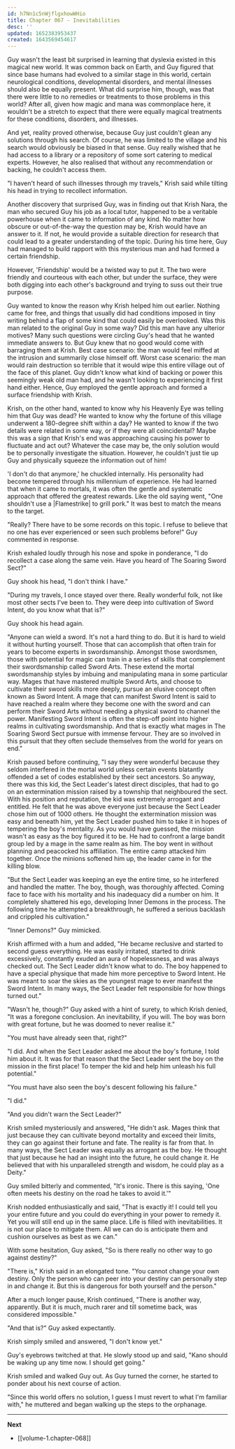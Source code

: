```yaml
---
id: h7Nn1c5nWjflgxhowWHio
title: Chapter 067 - Inevitabilities
desc: ''
updated: 1652383953437
created: 1643569454617
---
```


Guy wasn't the least bit surprised in learning that dyslexia existed in this magical new world. It was common back on Earth, and Guy figured that since base humans had evolved to a similar stage in this world, certain neurological conditions, developmental disorders, and mental illnesses should also be equally present. What did surprise him, though, was that there were little to no remedies or treatments to those problems in this world? After all, given how magic and mana was commonplace here, it wouldn't be a stretch to expect that there were equally magical treatments for these conditions, disorders, and illnesses.

And yet, reality proved otherwise, because Guy just couldn't glean any solutions through his search. Of course, he was limited to the village and his search would obviously be biased in that sense. Guy really wished that he had access to a library or a repository of some sort catering to medical experts. However, he also realised that without any recommendation or backing, he couldn't access them.

"I haven't heard of such illnesses through my travels," Krish said while tilting his head in trying to recollect information.

Another discovery that surprised Guy, was in finding out that Krish Nara, the man who secured Guy his job as a local tutor, happened to be a veritable powerhouse when it came to information of any kind. No matter how obscure or out-of-the-way the question may be, Krish would have an answer to it. If not, he would provide a suitable direction for research that could lead to a greater understanding of the topic. During his time here, Guy had managed to build rapport with this mysterious man and had formed a certain friendship.

However, 'Friendship' would be a twisted way to put it. The two were friendly and courteous with each other, but under the surface, they were both digging into each other's background and trying to suss out their true purpose.

Guy wanted to know the reason why Krish helped him out earlier. Nothing came for free, and things that usually did had conditions imposed in tiny writing behind a flap of some kind that could easily be overlooked. Was this man related to the original Guy in some way? Did this man have any ulterior motives? Many such questions were circling Guy's head that he wanted immediate answers to. But Guy knew that no good would come with barraging them at Krish. Best case scenario: the man would feel miffed at the intrusion and summarily close himself off. Worst case scenario: the man would rain destruction so terrible that it would wipe this entire village out of the face of this planet. Guy didn't know what kind of backing or power this seemingly weak old man had, and he wasn't looking to experiencing it first hand either. Hence, Guy employed the gentle approach and formed a surface friendship with Krish.

Krish, on the other hand, wanted to know why his Heavenly Eye was telling him that Guy was dead? He wanted to know why the fortune of this village underwent a 180-degree shift within a day? He wanted to know if the two details were related in some way, or if they were all coincidental? Maybe this was a sign that Krish's end was approaching causing his power to fluctuate and act out? Whatever the case may be, the only solution would be to personally investigate the situation. However, he couldn't just tie up Guy and physically squeeze the information out of him!

'I don't do that anymore,' he chuckled internally. His personality had become tempered through his millennium of experience. He had learned that when it came to mortals, it was often the gentle and systematic approach that offered the greatest rewards. Like the old saying went, "One shouldn't use a |Flamestrike| to grill pork." It was best to match the means to the target.

"Really? There have to be some records on this topic. I refuse to believe that no one has ever experienced or seen such problems before!" Guy commented in response.

Krish exhaled loudly through his nose and spoke in ponderance, "I do recollect a case along the same vein. Have you heard of The Soaring Sword Sect?"

Guy shook his head, "I don't think I have."

"During my travels, I once stayed over there. Really wonderful folk, not like most other sects I've been to. They were deep into cultivation of Sword Intent, do you know what that is?"

Guy shook his head again.

"Anyone can wield a sword. It's not a hard thing to do. But it is hard to wield it without hurting yourself. Those that can accomplish that often train for years to become experts in swordsmanship. Amongst those swordsmen, those with potential for magic can train in a series of skills that complement their swordsmanship called Sword Arts. These extend the mortal swordsmanship styles by imbuing and manipulating mana in some particular way. Mages that have mastered multiple Sword Arts, and choose to cultivate their sword skills more deeply, pursue an elusive concept often known as Sword Intent. A mage that can manifest Sword Intent is said to have reached a realm where they become one with the sword and can perform their Sword Arts without needing a physical sword to channel the power. Manifesting Sword Intent is often the step-off point into higher realms in cultivating swordsmanship. And that is exactly what mages in The Soaring Sword Sect pursue with immense fervour. They are so involved in this pursuit that they often seclude themselves from the world for years on end."

Krish paused before continuing, "I say they were wonderful because they seldom interfered in the mortal world unless certain events blatantly offended a set of codes established by their sect ancestors. So anyway, there was this kid, the Sect Leader's latest direct disciples, that had to go on an extermination mission raised by a township that neighboured the sect. With his position and reputation, the kid was extremely arrogant and entitled. He felt that he was above everyone just because the Sect Leader chose him out of 1000 others. He thought the extermination mission was easy and beneath him, yet the Sect Leader pushed him to take it in hopes of tempering the boy's mentality. As you would have guessed, the mission wasn't as easy as the boy figured it to be. He had to confront a large bandit group led by a mage in the same realm as him. The boy went in without planning and peacocked his affiliation. The entire camp attacked him together. Once the minions softened him up, the leader came in for the killing blow.

"But the Sect Leader was keeping an eye the entire time, so he interfered and handled the matter. The boy, though, was thoroughly affected. Coming face to face with his mortality and his inadequacy did a number on him. It completely shattered his ego, developing Inner Demons in the process. The following time he attempted a breakthrough, he suffered a serious backlash and crippled his cultivation."

"Inner Demons?" Guy mimicked.

Krish affirmed with a hum and added, "He became reclusive and started to second guess everything. He was easily irritated, started to drink excessively, constantly exuded an aura of hopelessness, and was always checked out. The Sect Leader didn't know what to do. The boy happened to have a special physique that made him more perceptive to Sword Intent. He was meant to soar the skies as the youngest mage to ever manifest the Sword Intent. In many ways, the Sect Leader felt responsible for how things turned out."

"Wasn't he, though?" Guy asked with a hint of surety, to which Krish denied, "It was a foregone conclusion. An inevitability, if you will. The boy was born with great fortune, but he was doomed to never realise it."

"You must have already seen that, right?"

"I did. And when the Sect Leader asked me about the boy's fortune, I told him about it. It was for that reason that the Sect Leader sent the boy on the mission in the first place! To temper the kid and help him unleash his full potential."

"You must have also seen the boy's descent following his failure."

"I did."

"And you didn't warn the Sect Leader?"

Krish smiled mysteriously and answered, "He didn't ask. Mages think that just because they can cultivate beyond mortality and exceed their limits, they can go against their fortune and fate. The reality is far from that. In many ways, the Sect Leader was equally as arrogant as the boy. He thought that just because he had an insight into the future, he could change it. He believed that with his unparalleled strength and wisdom, he could play as a Deity."

Guy smiled bitterly and commented, "It's ironic. There is this saying, 'One often meets his destiny on the road he takes to avoid it.'"

Krish nodded enthusiastically and said, "That is exactly it! I could tell you your entire future and you could do everything in your power to remedy it. Yet you will still end up in the same place. Life is filled with inevitabilities. It is not our place to mitigate them. All we can do is anticipate them and cushion ourselves as best as we can."

With some hesitation, Guy asked, "So is there really no other way to go against destiny?"

"There is," Krish said in an elongated tone. "You cannot change your own destiny. Only the person who can peer into your destiny can personally step in and change it. But this is dangerous for both yourself and the person." 

After a much longer pause, Krish continued, "There is another way, apparently. But it is much, much rarer and till sometime back, was considered impossible."

"And that is?" Guy asked expectantly.

Krish simply smiled and answered, "I don't know yet."

Guy's eyebrows twitched at that. He slowly stood up and said, "Kano should be waking up any time now. I should get going."

Krish smiled and walked Guy out. As Guy turned the corner, he started to ponder about his next course of action.

"Since this world offers no solution, I guess I must revert to what I'm familiar with," he muttered and began walking up the steps to the orphanage.

____

**Next**
* [[volume-1.chapter-068]]